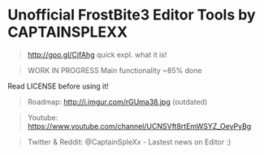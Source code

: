 # Unofficial FrostBite3 Editor Tools by CAPTAINSPLEXX
>http://goo.gl/CjfAhg quick expl. what it is!

>WORK IN PROGRESS
>Main functionality ~85% done

Read LICENSE before using it!

>Roadmap: http://i.imgur.com/rGUma38.jpg (outdated)

>Youtube: https://www.youtube.com/channel/UCNSVft8rtEmWSYZ_OeyPyBg

>Twitter & Reddit: @CaptainSpleXx - Lastest news on Editor :)
